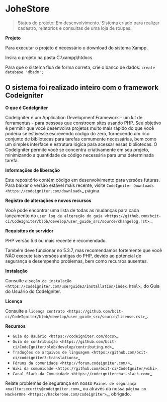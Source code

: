 # JoheStore
> Status do projeto: Em desenvolvimento.
Sistema criado para realizar cadastro, relatorios e consultas de uma loja de roupas.

**Projeto**

Para executar o projeto é necessário o download do sistema Xampp.

Insira o projeto na pasta C:\\xampp\\htdocs.

Para que o sistema flua de forma correta, crie o banco de dados.
`create database 'dbadm';`

## O sistema foi realizado inteiro com o framework Codeigniter

**O que é CodeIgniter**

CodeIgniter é um Application Development Framework - um kit de ferramentas - para pessoas
que constroem sites usando PHP. Seu objetivo é permitir que você desenvolva projetos
muito mais rápido do que você poderia se estivesse escrevendo código do zero, fornecendo
um rico conjunto de bibliotecas para tarefas comumente necessárias, bem como um simples
interface e estrutura lógica para acessar essas bibliotecas. O CodeIgniter permite
você se concentra criativamente em seu projeto, minimizando a quantidade de código necessária
para uma determinada tarefa.

**Informações de liberação**

Este repositório contém código em desenvolvimento para versões futuras. Para baixar o
versão estável mais recente, visite ```CodeIgniter Downloads <https://codeigniter.com/download>```_ página.

**Registro de alterações e novos recursos**

Você pode encontrar uma lista de todas as mudanças para cada lançamento no `user
log de alteração do guia <https://github.com/bcit-ci/CodeIgniter/blob/develop/user_guide_src/source/changelog.rst>`_.

**Requisitos do servidor**

PHP versão 5.6 ou mais recente é recomendado.

Também deve funcionar no 5.3.7, mas recomendamos fortemente que você NÃO execute
tais versões antigas do PHP, devido ao potencial de segurança e desempenho
problemas, bem como recursos ausentes.

**Instalação**

Consulte a `seção de instalação <https://codeigniter.com/userguide3/installation/index.html>`_
do Guia do Usuário do CodeIgniter.

**Licença**

Consulte a `licença contrato <https://github.com/bcit-ci/CodeIgniter/blob/develop/user_guide_src/source/license.rst>`_.

**Recursos**

- `Guia do Usuário <https://codeigniter.com/docs>`_
- `Guia de contribuição <https://github.com/bcit-ci/CodeIgniter/blob/develop/contributing.md>`_
- `Traduções de arquivos de linguagem <https://github.com/bcit-ci/codeigniter3-translations>`_
- `Fóruns da comunidade <http://forum.codeigniter.com/>`_
- `Wiki da comunidade <https://github.com/bcit-ci/CodeIgniter/wiki>`_
- `Canal Slack da Comunidade <https://codeigniterchat.slack.com>`_

Relate problemas de segurança em nosso `Painel de segurança <mailto:security@codeigniter.com>`_
ou através da nossa `página no HackerOne <https://hackerone.com/codeigniter>`_, obrigado.

